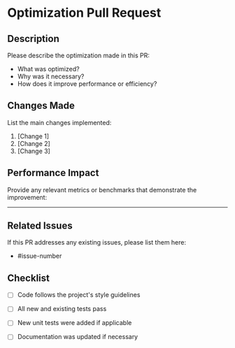 # Optimization Pull Request

## Description
Please describe the optimization made in this PR:

- What was optimized?
- Why was it necessary?
- How does it improve performance or efficiency?

## Changes Made
List the main changes implemented:

1. [Change 1]
2. [Change 2]
3. [Change 3]

## Performance Impact
Provide any relevant metrics or benchmarks that demonstrate the improvement:

---

## Related Issues
If this PR addresses any existing issues, please list them here:
- #issue-number

## Checklist
- [ ] Code follows the project's style guidelines
- [ ] All new and existing tests pass
- [ ] New unit tests were added if applicable
- [ ] Documentation was updated if necessary

